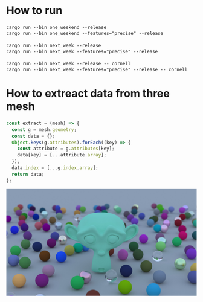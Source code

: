 # How to run

    cargo run --bin one_weekend --release
    cargo run --bin one_weekend --features="precise" --release
    
    cargo run --bin next_week --release
    cargo run --bin next_week --features="precise" --release

    cargo run --bin next_week --release -- cornell
    cargo run --bin next_week --features="precise" --release -- cornell

# How to extreact data from three mesh

```javascript
const extract = (mesh) => {
  const g = mesh.geometry;
  const data = {};
  Object.keys(g.attributes).forEach((key) => {
    const attribute = g.attributes[key];
    data[key] = [...attribute.array];
  });
  data.index = [...g.index.array];
  return data;
};
```

![monkey_diffuse](https://github.com/vinneyto/school/blob/main/ray_tracing/monkey_diffuse.jpg?raw=true)
